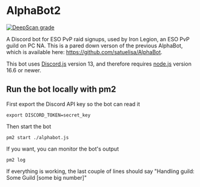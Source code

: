 # AlphaBot2

[![DeepScan grade](https://deepscan.io/api/teams/3139/projects/20566/branches/562849/badge/grade.svg)](https://deepscan.io/dashboard#view=project&tid=3139&pid=20566&bid=562849)

A Discord bot for ESO PvP raid signups, used by Iron Legion, an ESO PvP guild on PC NA.  This is a pared down verson of the previous AlphaBot, which is available here: https://github.com/satuelisa/AlphaBot.  

This bot uses [Discord.js](https://discord.js.org/#/) version 13, and therefore requires [node.js](https://nodejs.org/en/) version 16.6 or newer.

## Run the bot locally with pm2

First export the Discord API key so the bot can read it

`export DISCORD_TOKEN=secret_key`

Then start the bot

`pm2 start ./alphabot.js`

If you want, you can monitor the bot's output

`pm2 log`

If everything is working, the last couple of lines should say "Handling guild: Some Guild [some big number]"


